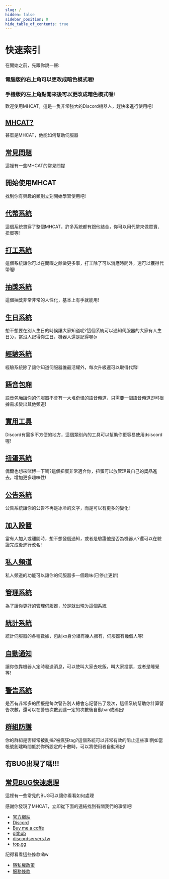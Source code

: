 ```yaml
---
slug: /
hidden: false
sidebar_position: 0
hide_table_of_contents: true
---
```

# 快速索引

在開始之前，先跟你說一聲:

### **電腦版的右上角可以更改成暗色模式喔!**

### **手機版的左上角點開來後可以更改成暗色模式喔!**



歡迎使用MHCAT，這是一隻非常強大的Discord機器人，趕快來進行使用吧!

<div class="docs-card-container">
  <div class="row row-cols-1 row-cols-md-3a g-3">
    <div class="col">
      <div class="card card-body h-100 d-flex flex-column">
        <a
          href="/MHCAT"
          class="card-title card-link stretched-link"
        >
          <h2>MHCAT?</h2>
        </a>
        <p class="card-text">甚麼是MHCAT，他能如何幫助伺服器
        </p>
      </div>
    </div>
    <div class="col">
      <div class="card card-body h-100 d-flex flex-column">
        <a
          href="/MHCAT/faq"
          class="card-title card-link stretched-link"
        >
          <h2>常見問題</h2>
        </a>
        <p class="card-text">這裡有一些MHCAT的常見問提
        </p>
      </div>
    </div>
  </div>
</div>

## 開始使用MHCAT

找到你有興趣的類別立刻開始學習使用吧!

<div class="docs-card-container">
  <div class="row row-cols-1 row-cols-md-2a g-3">
    <div class="col">
      <div class="card card-body h-100 d-flex flex-column">
        <a
          href="/allcommands/代幣系統/add_coin"
          class="card-title card-link stretched-link"
        >
          <h2>代幣系統</h2>
        </a>
        <p class="card-text">這個系統貫穿了整個MHCAT，許多系統都有跟他結合，你可以用代幣來做買賣、扭蛋等!</p>
      </div>
    </div>
        <div class="col">
      <div class="card card-body h-100 d-flex flex-column">
        <a
          href="/allcommands/打工系統/work_set"
          class="card-title card-link stretched-link"
        >
          <h2>打工系統</h2>
        </a>
        <p class="card-text">這個系統讓你可以在閒暇之餘做更多事，打工除了可以消磨時間外，還可以獲得代幣喔!</p>
      </div>
    </div>
    <div class="col">
      <div class="card card-body h-100 d-flex flex-column">
        <a
          href="/allcommands/抽獎系統/lotter"
          class="card-title card-link stretched-link"
        >
          <h2>抽獎系統</h2>
        </a>
        <p class="card-text">這個抽獎非常非常的人性化，基本上有手就能用!
        </p>
      </div>
    </div>
  </div>
</div>
<div class="docs-card-container">
  <div class="row row-cols-1 row-cols-md-2a g-3">
    <div class="col">
      <div class="card card-body h-100 d-flex flex-column">
        <a
          href="/allcommands/生日系統/birthday_message_set"
          class="card-title card-link stretched-link"
        >
          <h2>生日系統</h2>
        </a>
        <p class="card-text">想不想要在別人生日的時候讓大家知道呢?這個系統可以通知伺服器的大家有人生日ㄌ，當沒人記得你生日，機器人還是記得喔(x</p>
      </div>
    </div>
        <div class="col">
      <div class="card card-body h-100 d-flex flex-column">
        <a
          href="/allcommands/經驗系統/xp_set"
          class="card-title card-link stretched-link"
        >
          <h2>經驗系統</h2>
        </a>
        <p class="card-text">經驗系統除了讓你知道伺服器誰最活耀外，每次升級還可以取得代幣!</p>
      </div>
    </div>
    <div class="col">
      <div class="card card-body h-100 d-flex flex-column">
        <a
          href="/allcommands/語音包廂/voice_box_set"
          class="card-title card-link stretched-link"
        >
          <h2>語音包廂</h2>
        </a>
        <p class="card-text">語音包廂讓你的伺服器不會有一大堆奇怪的語音頻道，只需要一個語音頻道即可根據需求變出其他頻道!
        </p>
      </div>
    </div>
  </div>
</div>
<div class="docs-card-container">
  <div class="row row-cols-1 row-cols-md-2a g-3">
    <div class="col">
      <div class="card card-body h-100 d-flex flex-column">
        <a
          href="/allcommands/實用工具/help"
          class="card-title card-link stretched-link"
        >
          <h2>實用工具</h2>
        </a>
        <p class="card-text">Discord有需多不方便的地方，這個類別內的工具可以幫助你更容易使用dsiscord喔!</p>
      </div>
    </div>
        <div class="col">
      <div class="card card-body h-100 d-flex flex-column">
        <a
          href="/allcommands/扭蛋系統/gacha_prize_pool_add"
          class="card-title card-link stretched-link"
        >
          <h2>扭蛋系統</h2>
        </a>
        <p class="card-text">偶爾也想來賭博一下嗎?這個扭蛋非常適合你，扭蛋可以放管理員自己的獎品進去，增加更多趣味性!</p>
      </div>
    </div>
    <div class="col">
      <div class="card card-body h-100 d-flex flex-column">
        <a
          href="/allcommands/公告系統/acc_channel_set"
          class="card-title card-link stretched-link"
        >
          <h2>公告系統</h2>
        </a>
        <p class="card-text">公告系統讓你的公告不再是冰冷的文字，而是可以有更多的變化!
        </p>
      </div>
    </div>
  </div>
</div>
<div class="docs-card-container">
  <div class="row row-cols-1 row-cols-md-2a g-3">
    <div class="col">
      <div class="card card-body h-100 d-flex flex-column">
        <a
          href="/allcommands/加入設置/join_role_set"
          class="card-title card-link stretched-link"
        >
          <h2>加入設置</h2>
        </a>
        <p class="card-text">當有人加入或離開時，想不想發個通知，或者是驗證他是否為機器人?還可以在驗證完成後進行改名!
        </p>
      </div>
    </div>
        <div class="col">
      <div class="card card-body h-100 d-flex flex-column">
        <a
          href="/allcommands/私人頻道/channel_set"
          class="card-title card-link stretched-link"
        >
          <h2>私人頻道</h2>
        </a>
        <p class="card-text">私人頻道的功能可以讓你的伺服器多一個趣味(已停止更新)</p>
      </div>
    </div>
    <div class="col">
      <div class="card card-body h-100 d-flex flex-column">
        <a
          href="/allcommands/管理系統/delete_a_lot_message"
          class="card-title card-link stretched-link"
        >
          <h2>管理系統</h2>
        </a>
        <p class="card-text">為了讓你更好的管理伺服器，於是就出現ㄌ這個系統
        </p>
      </div>
    </div>
  </div>
</div>
<div class="docs-card-container">
  <div class="row row-cols-1 row-cols-md-2a g-3">
    <div class="col">
      <div class="card card-body h-100 d-flex flex-column">
        <a
          href="/allcommands/統計系統/statistice_create"
          class="card-title card-link stretched-link"
        >
          <h2>統計系統</h2>
        </a>
        <p class="card-text">統計伺服器的各種數據，包刮xx身分組有幾人擁有，伺服器有幾個人等!</p>
      </div>
    </div>
        <div class="col">
      <div class="card card-body h-100 d-flex flex-column">
        <a
          href="/allcommands/自動通知/auto_notion"
          class="card-title card-link stretched-link"
        >
          <h2>自動通知</h2>
        </a>
        <p class="card-text">讓你依靠機器人定時發送消息，可以使叫大家去吃飯，叫大家投票，或者是睡覺等!</p>
      </div>
    </div>
    <div class="col">
      <div class="card card-body h-100 d-flex flex-column">
        <a
          href="/allcommands/警告系統/warn_set"
          class="card-title card-link stretched-link"
        >
          <h2>警告系統</h2>
        </a>
        <p class="card-text">是否有非常多的困擾是每次警告別人總會忘記警告了幾次，這個系統幫助你計算警告次數，還可以在警告次數到達一定的次數後自動ban或踢出!
        </p>
      </div>
    </div>
  </div>
</div>
<div class="docs-card-container">
  <div class="row row-cols-1 row-cols-md-3a g-3">
    <div class="col">
      <div class="card card-body h-100 d-flex flex-column">
        <a
          href="/allcommands/群組防護/account_creat_need_hours"
          class="card-title card-link stretched-link"
        >
          <h2>群組防護</h2>
        </a>
        <p class="card-text">你的群組是否經常被亂搞?被瘋狂tag?這個系統可以非常有效的阻止這些事!例如當帳號創建時間低於你所設定的十數時，可以將使用者自動踢出!</p>
      </div>
    </div>

  </div>
</div>

## 有BUG出現了嗎!!!

<div class="docs-card-container">
  <div class="row row-cols-1 row-cols-md-3a g-3">
    <div class="col">
      <div class="card card-body h-100 d-flex flex-column">
        <a
          href="/MHCAT/bug"
          class="card-title card-link stretched-link"
        ><h2>常見BUG快速處理</h2></a>
        <p class="card-text">
         這裡有一些常見的BUG可以讓你看看如何處理
        </p>
      </div>
    </div>
  </div>
</div>

感謝你發現了MHCAT，立即從下面的連結找到有關我們的事情吧!

* [官方網站](https://mhcat.xyz/)
* [Discord](https://discord.gg/7g7VE2Sqna)
* [Buy me a coffe](https://www.buymeacoffee.com/mhcat)
* [github](https://github.com/MHNightCat/MHCAT-doc)
* [discordservers.tw](https://discordservers.tw/bots/964185876559196181)
* [top.gg](https://top.gg/bot/964185876559196181)

記得看看這些條款呦w

* [隱私權政策](https://mhcat.xyz/)
* [服務條款](https://discord.gg/7g7VE2Sqna)
